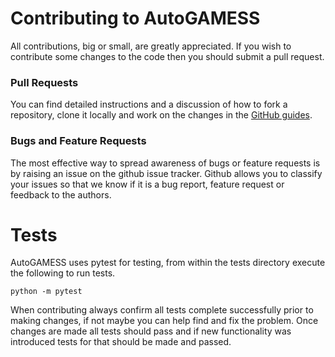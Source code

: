 # Contributing to AutoGAMESS

All contributions, big or small, are greatly appreciated. If you wish to contribute some changes to the code then you should submit a pull request.

### Pull Requests

You can find detailed instructions and a discussion of how to fork a repository, clone it locally and work on the changes in the [GitHub guides](https://guides.github.com/activities/forking/).

### Bugs and Feature Requests

The most effective way to spread awareness of bugs or feature requests is by raising an issue on the github issue tracker. Github allows you to classify your issues so that we know if it is a bug report, feature request or feedback to the authors.

# Tests

AutoGAMESS uses pytest for testing, from within the tests directory execute the following to run tests.

`python -m pytest`

When contributing always confirm all tests complete successfully prior to making changes, if not maybe you can help find and fix the problem. Once changes are made all tests should pass and if new functionality was introduced tests for that should be made and passed.
